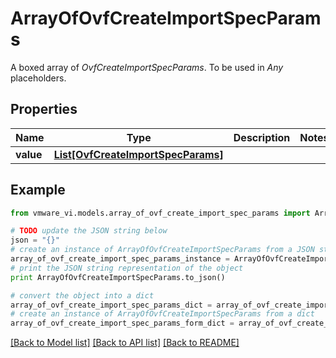 # ArrayOfOvfCreateImportSpecParams

A boxed array of *OvfCreateImportSpecParams*. To be used in *Any* placeholders. 

## Properties
Name | Type | Description | Notes
------------ | ------------- | ------------- | -------------
**value** | [**List[OvfCreateImportSpecParams]**](OvfCreateImportSpecParams.md) |  | 

## Example

```python
from vmware_vi.models.array_of_ovf_create_import_spec_params import ArrayOfOvfCreateImportSpecParams

# TODO update the JSON string below
json = "{}"
# create an instance of ArrayOfOvfCreateImportSpecParams from a JSON string
array_of_ovf_create_import_spec_params_instance = ArrayOfOvfCreateImportSpecParams.from_json(json)
# print the JSON string representation of the object
print ArrayOfOvfCreateImportSpecParams.to_json()

# convert the object into a dict
array_of_ovf_create_import_spec_params_dict = array_of_ovf_create_import_spec_params_instance.to_dict()
# create an instance of ArrayOfOvfCreateImportSpecParams from a dict
array_of_ovf_create_import_spec_params_form_dict = array_of_ovf_create_import_spec_params.from_dict(array_of_ovf_create_import_spec_params_dict)
```
[[Back to Model list]](../README.md#documentation-for-models) [[Back to API list]](../README.md#documentation-for-api-endpoints) [[Back to README]](../README.md)


